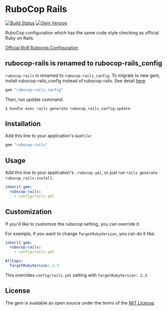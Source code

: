 # RuboCop Rails

[![Build Status](https://travis-ci.org/toshimaru/rubocop-rails.svg?branch=master)](https://travis-ci.org/toshimaru/rubocop-rails)
[![Gem Version](https://badge.fury.io/rb/rubocop-rails.svg)](https://badge.fury.io/rb/rubocop-rails)

RuboCop configuration which has the same code style checking as official Ruby on Rails.

[Official RoR Rubocop Configuration](https://github.com/rails/rails/blob/master/.rubocop.yml)


## rubocop-rails is renamed to rubocop-rails_config

`rubocop-rails` is renamed to `rubocop-rails_config`. To migrate to new gem, install rubocop-rails_config instead of rubocop-rails. See detail [here](https://github.com/toshimaru/rubocop-rails/issues/31)

```ruby
gem "rubocop-rails_config"
```

Then, run update command.

```console
$ bundle exec rails generate rubocop_rails_config:update
```

## Installation

Add this line to your application's `Gemfile`:

```ruby
gem "rubocop-rails"
```

## Usage

Add this line to your application's `.rubocop.yml`, or just run `rails generate rubocop_rails:install`:

```yml
inherit_gem:
  rubocop-rails:
    - config/rails.yml
```

## Customization

If you'd like to customize the rubocop setting, you can override it.

For example, if you want to change `TargetRubyVersion`, you can do it like:

```yml
inherit_gem:
  rubocop-rails:
    - config/rails.yml

AllCops:
  TargetRubyVersion: 2.3
```

This overrides `config/rails.yml` setting with `TargetRubyVersion: 2.3`.

## License

The gem is available as open source under the terms of the [MIT License](http://opensource.org/licenses/MIT).
